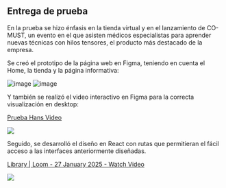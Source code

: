 
## Entrega de prueba

En la prueba se hizo énfasis en la tienda virtual y en el lanzamiento de CO-MUST, un evento en el que asisten médicos especialistas para aprender nuevas técnicas con hilos tensores, el producto más destacado de la empresa. 

Se creó el prototipo de la página web en Figma, teniendo en cuenta el Home, la tienda y la página informativa: 

![image](https://github.com/user-attachments/assets/2434f1a7-20eb-4b8a-896f-f4827fcc52f6)
![image](https://github.com/user-attachments/assets/d30f8c1e-08c3-45b4-930d-cce963a2b913)

Y también se realizó el video interactivo en Figma para la correcta visualización en desktop:
<div>
    <a href="https://www.loom.com/share/21da455cda194bfcb3014b03a9ec019e">
      <p>Prueba Hans Video</p>
    </a>
    <a href="https://www.loom.com/share/21da455cda194bfcb3014b03a9ec019e">
      <img style="max-width:300px;" src="https://cdn.loom.com/sessions/thumbnails/21da455cda194bfcb3014b03a9ec019e-a43dcc9082561a92-full-play.gif">
    </a>
  </div>

  Seguido, se desarrolló el diseño en React con rutas que permitieran el fácil acceso a las interfaces anteriormente diseñadas.

<div>
    <a href="https://www.loom.com/share/ef80bd940ac64847bdeb0bc43755e6a9">
      <p>Library | Loom - 27 January 2025 - Watch Video</p>
    </a>
    <a href="https://www.loom.com/share/ef80bd940ac64847bdeb0bc43755e6a9">
      <img style="max-width:300px;" src="https://cdn.loom.com/sessions/thumbnails/ef80bd940ac64847bdeb0bc43755e6a9-87c3880313e9c83c-full-play.gif">
    </a>
  </div>
